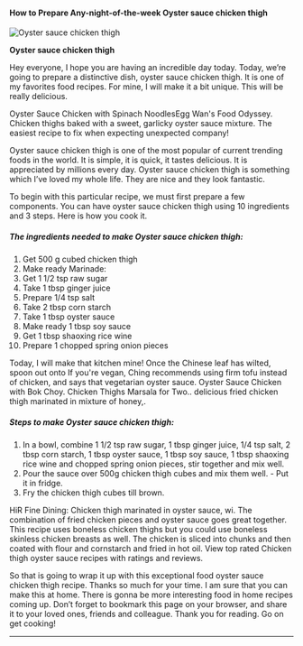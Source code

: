             

#### How to Prepare Any-night-of-the-week Oyster sauce chicken thigh

![Oyster sauce chicken thigh](https://img-global.cpcdn.com/recipes/2a3a73e36f0c399e/751x532cq70/oyster-sauce-chicken-thigh-recipe-main-photo.jpg)

**Oyster sauce chicken thigh**

Hey everyone, I hope you are having an incredible day today. Today, we’re going to prepare a distinctive dish, oyster sauce chicken thigh. It is one of my favorites food recipes. For mine, I will make it a bit unique. This will be really delicious.

Oyster Sauce Chicken with Spinach NoodlesEgg Wan's Food Odyssey. Chicken thighs baked with a sweet, garlicky oyster sauce mixture. The easiest recipe to fix when expecting unexpected company!

Oyster sauce chicken thigh is one of the most popular of current trending foods in the world. It is simple, it is quick, it tastes delicious. It is appreciated by millions every day. Oyster sauce chicken thigh is something which I’ve loved my whole life. They are nice and they look fantastic.

To begin with this particular recipe, we must first prepare a few components. You can have oyster sauce chicken thigh using 10 ingredients and 3 steps. Here is how you cook it.

##### The ingredients needed to make Oyster sauce chicken thigh:

1.  Get 500 g cubed chicken thigh
2.  Make ready Marinade:
3.  Get 1 1/2 tsp raw sugar
4.  Take 1 tbsp ginger juice
5.  Prepare 1/4 tsp salt
6.  Take 2 tbsp corn starch
7.  Take 1 tbsp oyster sauce
8.  Make ready 1 tbsp soy sauce
9.  Get 1 tbsp shaoxing rice wine
10.  Prepare 1 chopped spring onion pieces

Today, I will make that kitchen mine! Once the Chinese leaf has wilted, spoon out onto If you're vegan, Ching recommends using firm tofu instead of chicken, and says that vegetarian oyster sauce. Oyster Sauce Chicken with Bok Choy. Chicken Thighs Marsala for Two.. delicious fried chicken thigh marinated in mixture of honey,.

##### Steps to make Oyster sauce chicken thigh:

1.  In a bowl, combine 1 1/2 tsp raw sugar, 1 tbsp ginger juice, 1/4 tsp salt, 2 tbsp corn starch, 1 tbsp oyster sauce, 1 tbsp soy sauce, 1 tbsp shaoxing rice wine and chopped spring onion pieces, stir together and mix well.
2.  Pour the sauce over 500g chicken thigh cubes and mix them well. - Put it in fridge.
3.  Fry the chicken thigh cubes till brown.

HiR Fine Dining: Chicken thigh marinated in oyster sauce, wi. The combination of fried chicken pieces and oyster sauce goes great together. This recipe uses boneless chicken thighs but you could use boneless skinless chicken breasts as well. The chicken is sliced into chunks and then coated with flour and cornstarch and fried in hot oil. View top rated Chicken thigh oyster sauce recipes with ratings and reviews.

So that is going to wrap it up with this exceptional food oyster sauce chicken thigh recipe. Thanks so much for your time. I am sure that you can make this at home. There is gonna be more interesting food in home recipes coming up. Don’t forget to bookmark this page on your browser, and share it to your loved ones, friends and colleague. Thank you for reading. Go on get cooking!

* * *